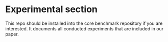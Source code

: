 

# Experimental section


This repo should be installed into the core benchmark repository if you are interested. 
It documents all conducted experiments that are included in our paper. 



